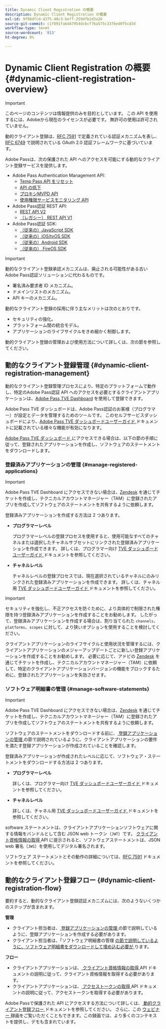 ```yaml
---
title: Dynamic Client Registration の概要
description: Dynamic Client Registration の概要
exl-id: 9f98dfcd-4375-48c3-beff-259dfb1d3a26
source-git-commit: c1f891fabd47954dc6cf76a575c3376ed0f5cd3d
workflow-type: tm+mt
source-wordcount: '813'
ht-degree: 0%

---
```


# Dynamic Client Registration の概要 {#dynamic-client-registration-overview}

>[!IMPORTANT]
>
> このページのコンテンツは情報提供のみを目的としています。 この API を使用するには、Adobeから現在のライセンスが必要です。 無許可の使用は許可されていません。

動的クライアント登録は、[RFC 7591](https://datatracker.ietf.org/doc/html/rfc7591) で定義されている認証メカニズムを表し、[RFC 6749](https://datatracker.ietf.org/doc/html/rfc6749) で説明されている OAuth 2.0 認証フレームワークに基づいています。

Adobe Passは、次の保護された API へのアクセスを可能にする動的なクライアント登録サービスを提供します。

* Adobe Pass Authentication Management API:
   * [Temp Pass API をリセット](../../features-premium/temporary-access/temp-pass-feature.md)
   * [API の低下](../../features-premium/degraded-access/degradation-api-overview.md)
   * [プロキシMVPD API](../../../integration-guide-mvpds/proxy-mvpd-webserv.md)
   * [使用権限サービスモニタリング API](../../features-premium/esm/entitlement-service-monitoring-api.md)
* Adobe Pass認証 REST API:
   * [REST API V2](../rest-api-v2/apis/rest-api-v2-apis-overview.md)
   * [（レガシー） REST API V1](../../legacy/rest-api-v1/rest-api-reference.md)
* Adobe Pass認証 SDK:
   * [（従来の）JavaScript SDK](../../legacy/sdks/javascript-sdk/javascript-sdk-api-reference.md)
   * [（従来の）iOS/tvOS SDK](../../legacy/sdks/ios-tvos-sdk/iostvos-sdk-api-reference.md)
   * [（従来の）Android SDK](../../legacy/sdks/android-sdk/android-sdk-api-reference.md)
   * [（従来の） FireOS SDK](../../legacy/sdks/fireos-sdk/amazon-fireos-native-client-api-reference.md)

>[!IMPORTANT]
>
> 動的なクライアント登録承認メカニズムは、廃止される可能性がある古いAdobe Pass認証ソリューションに代わるものです。
>
> * 署名済み要求者 ID メカニズム。
> * ドメインリストのメカニズム。
> * API キーのメカニズム。

動的なクライアント登録の採用に伴う主なメリットは次のとおりです。

* セキュリティの強化。
* プラットフォーム間の統合モデル。
* アプリケーションのライフサイクルをきめ細かく制御します。

動的クライアント登録の管理および使用方法について詳しくは、次の節を参照してください。

## 動的なクライアント登録管理 {#dynamic-client-registration-management}

動的なクライアント登録管理プロセスにより、特定のプラットフォームで動作し、特定のAdobe Pass認証 API へのアクセスを必要とするクライアントアプリケーションは、[Adobe Pass TVE Dashboard](https://experience.adobe.com/#/pass/authentication) を使用して登録できます。

Adobe Pass TVE ダッシュボードは、Adobe Pass認証のお客様（プログラマー）が設定とデータを管理するためのツールです。 このセルフサービスダッシュボードにより、[Adobe Pass TVE ダッシュボードユーザーガイド ](../../../user-guide-tve-dashboard/tve-dashboard-overview.md) ドキュメントに記載されている様々な機能が有効になります。

[Adobe Pass TVE ダッシュボード ](https://experience.adobe.com/#/pass/authentication) にアクセスできる場合は、以下の節の手順に従って、登録されたアプリケーションを作成し、ソフトウェアのステートメントをダウンロードします。

### 登録済みアプリケーションの管理 {#manage-registered-applications}

>[!IMPORTANT]
>
> Adobe Pass TVE Dashboard にアクセスできない場合は、[Zendesk](https://adobeprimetime.zendesk.com) を通じてチケットを作成し、テクニカルアカウントマネージャー（TAM）に登録されたアプリを作成してソフトウェアのステートメントを共有するように依頼します。

登録済みアプリケーションを作成する方法は 2 つあります。

* **プログラマーレベル**

  プログラマーレベルの登録プロセスを使用すると、使用可能なすべてのチャネルまたは選択したチャネルサブセットにリンクされた登録済みアプリケーションを作成できます。 詳しくは、プログラマー向け [TVE ダッシュボードユーザーガイド ](../../../user-guide-tve-dashboard/tve-dashboard-programmers.md) ドキュメントを参照してください。


* **チャネルレベル**

  チャネルレベルの登録プロセスでは、現在選択されているチャネルにのみリンクされた登録済みアプリケーションを作成できます。 詳しくは、チャネル用 [TVE ダッシュボードユーザーガイド ](../../../user-guide-tve-dashboard/tve-dashboard-channels.md) ドキュメントを参照してください。

>[!IMPORTANT]
>
> セキュリティを強化し、不正アクセスを防ぐために、より具体的で制限された権限を持つ登録済みアプリケーションを作成することをお勧めします。 したがって、登録済みアプリケーションを作成する場合は、割り当てられた `channels`、`platforms`、`scopes` に対して、より狭いオプションを使用することを検討してください。
>
> クライアントアプリケーションのライフサイクルと使用状況を管理するには、クライアントアプリケーションのメジャーアップデートごとに新しい登録アプリケーションを作成することをお勧めします。 必要に応じて、アドビの [Zendesk](https://adobeprimetime.zendesk.com) を通じてチケットを作成し、テクニカルアカウントマネージャー（TAM）に依頼して、特定のクライアントアプリケーションバージョンの機能をブロックするために、登録されたアプリケーションを失効させます。

### ソフトウェア明細書の管理 {#manage-software-statements}

>[!IMPORTANT]
>
> Adobe Pass TVE Dashboard にアクセスできない場合は、[Zendesk](https://adobeprimetime.zendesk.com) を通じてチケットを作成し、テクニカルアカウントマネージャー（TAM）に登録されたアプリを作成してソフトウェアのステートメントを共有するように依頼します。

ソフトウェアのステートメントをダウンロードする前に、[ 登録アプリケーションの管理 ](#manage-registered-applications) の節で説明されているように、クライアントアプリケーションの要件を満たす登録アプリケーションが作成されていることを確認します。

登録済みアプリケーションが作成されたレベルに応じて、ソフトウェア・ステートメントをダウンロードする方法は 2 つあります。

* **プログラマーレベル**

  詳しくは、プログラマー向け [TVE ダッシュボードユーザーガイド ](../../../user-guide-tve-dashboard/tve-dashboard-programmers.md) ドキュメントを参照してください。

* **チャネルレベル**

  詳しくは、チャネル用 [TVE ダッシュボードユーザーガイド ](../../../user-guide-tve-dashboard/tve-dashboard-channels.md) ドキュメントを参照してください。

software ステートメントは、クライアントアプリケーションソフトウェアに関する情報をバンドルとして含む JSON web トークン（`JWT`）です。 [ クライアント資格情報の取得 ](apis/dynamic-client-registration-apis-retrieve-client-credentials.md) API に提示されると、ソフトウェアステートメントは、JSON web 署名（`JWS`）を使用してデジタル署名されます。

ソフトウェア ステートメントとその動作の詳細については、[RFC 7591](https://tools.ietf.org/html/rfc7591) ドキュメントを参照してください。

## 動的なクライアント登録フロー  {#dynamic-client-registration-flow}

要約すると、動的なクライアント登録認証メカニズムには、次のようないくつかのステップが含まれます。

**管理**

* クライアント担当者は、[ 登録アプリケーションの管理 ](#manage-registered-applications) の節で説明しているように、登録アプリケーションを作成する必要があります。
* クライアント担当者は、「ソフトウェア明細書の管理 [ の節で説明しているように、ソフトウェア明細書をダウンロードして埋め込む必要が ](#manage-software-statements) ります。

**フロー**

* クライアントアプリケーションは、[ クライアント資格情報の取得 ](apis/dynamic-client-registration-apis-retrieve-client-credentials.md) API ドキュメントの説明に従って、クライアント資格情報を取得する必要があります。
* クライアントアプリケーションは、[ アクセストークンの取得 ](apis/dynamic-client-registration-apis-retrieve-access-token.md) API ドキュメントの説明に従って、アクセストークンを取得する必要があります。

Adobe Passで保護された API にアクセスする方法について詳しくは、[ 動的クライアント登録フロー ](flows/dynamic-client-registration-flow.md) ドキュメントを参照してください。 さらに、この [ ウェビナー ](https://my.adobeconnect.com/pzkp8ujrigg1/) 録画をご覧いただくこともできます。この録画では、より多くのコンテキストを提供し、デモも含まれています。
